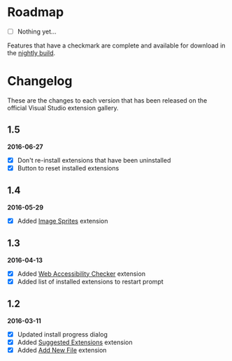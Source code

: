 # Roadmap

- [ ] Nothing yet...

Features that have a checkmark are complete and available for
download in the
[nightly build](http://vsixgallery.com/extension/92e3e73b-510f-45bb-8aee-c637e83778b3/).

# Changelog

These are the changes to each version that has been released
on the official Visual Studio extension gallery.

## 1.5

**2016-06-27**

- [x] Don't re-install extensions that have been uninstalled
- [x] Button to reset installed extensions

## 1.4

**2016-05-29**

- [x] Added [Image Sprites](https://visualstudiogallery.msdn.microsoft.com/8bb845e9-5717-4eae-aed3-1fdf6fe5819a) extension

## 1.3

**2016-04-13**

- [x] Added [Web Accessibility Checker](https://visualstudiogallery.msdn.microsoft.com/3aabefab-1681-4fea-8f95-6a62e2f0f1ec) extension
- [x] Added list of installed extensions to restart prompt

## 1.2

**2016-03-11**

- [x] Updated install progress dialog
- [x] Added [Suggested Extensions](https://visualstudiogallery.msdn.microsoft.com/3be88243-8bf1-407a-a7ca-a968d0de2d59) extension
- [x] Added [Add New File](http://visualstudiogallery.msdn.microsoft.com/3f820e99-6c0d-41db-aa74-a18d9623b1f3) extension